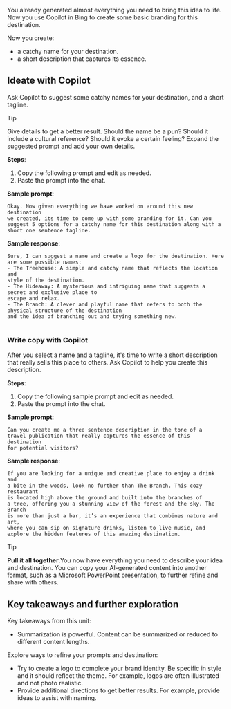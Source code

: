 You already generated almost everything you need to bring this idea to life. Now you use Copilot in Bing to create some basic branding for this destination.

Now you create:
- a catchy name for your destination.
- a short description that captures its essence.


## Ideate with Copilot
Ask Copilot to suggest some catchy names for your destination, and a short tagline.

> [!TIP]
> Give details to get a better result. Should the name be a pun? Should it include a cultural reference? Should it evoke a certain feeling? Expand the suggested prompt and add your own details.

**Steps**:
1. Copy the following prompt and edit as needed.
2. Paste the prompt into the chat.

**Sample prompt**:
``` 
Okay. Now given everything we have worked on around this new destination 
we created, its time to come up with some branding for it. Can you 
suggest 5 options for a catchy name for this destination along with a 
short one sentence tagline.

```

**Sample response**:

```
Sure, I can suggest a name and create a logo for the destination. Here 
are some possible names:
- The Treehouse: A simple and catchy name that reflects the location and 
style of the destination.
- The Hideaway: A mysterious and intriguing name that suggests a 
secret and exclusive place to 
escape and relax.
- The Branch: A clever and playful name that refers to both the 
physical structure of the destination 
and the idea of branching out and trying something new.


```
### Write copy with Copilot
After you select a name and a tagline, it's time to write a short description that really sells this place to others. Ask Copilot to help you create this description.

**Steps**:
1. Copy the following sample prompt and edit as needed.
2. Paste the prompt into the chat.


**Sample prompt**:
``` 
Can you create me a three sentence description in the tone of a 
travel publication that really captures the essence of this destination 
for potential visitors? 

```

**Sample response**:

```
If you are looking for a unique and creative place to enjoy a drink and 
a bite in the woods, look no further than The Branch. This cozy restaurant 
is located high above the ground and built into the branches of 
a tree, offering you a stunning view of the forest and the sky. The Branch 
is more than just a bar, it’s an experience that combines nature and art, 
where you can sip on signature drinks, listen to live music, and 
explore the hidden features of this amazing destination.

```

> [!TIP] 
> **Pull it all together**.You now have everything you need to describe your idea and destination. You can copy your AI-generated content into another format, such as a Microsoft PowerPoint presentation, to further refine and share with others.

## Key takeaways and further exploration

Key takeaways from this unit:

- Summarization is powerful. Content can be summarized or reduced to different content lengths.

Explore ways to refine your prompts and destination:

- Try to create a logo to complete your brand identity. Be specific in style and it should reflect the theme. For example, logos are often illustrated and not photo realistic.  
- Provide additional directions to get better results. For example, provide ideas to assist with naming.